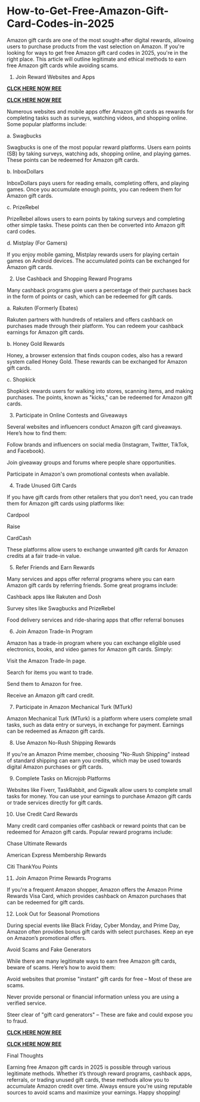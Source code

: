 # How-to-Get-Free-Amazon-Gift-Card-Codes-in-2025
Amazon gift cards are one of the most sought-after digital rewards, allowing users to purchase products from the vast selection on Amazon. If you're looking for ways to get free Amazon gift card codes in 2025, you're in the right place. This article will outline legitimate and ethical methods to earn free Amazon gift cards while avoiding scams.

1. Join Reward Websites and Apps

**[CLCK HERE NOW REE](https://tinyurl.com/amazongiftcard2423)**

**[CLCK HERE NOW REE](https://tinyurl.com/amazongiftcard2423)**

Numerous websites and mobile apps offer Amazon gift cards as rewards for completing tasks such as surveys, watching videos, and shopping online. Some popular platforms include:

a. Swagbucks

Swagbucks is one of the most popular reward platforms. Users earn points (SB) by taking surveys, watching ads, shopping online, and playing games. These points can be redeemed for Amazon gift cards.

b. InboxDollars

InboxDollars pays users for reading emails, completing offers, and playing games. Once you accumulate enough points, you can redeem them for Amazon gift cards.

c. PrizeRebel

PrizeRebel allows users to earn points by taking surveys and completing other simple tasks. These points can then be converted into Amazon gift card codes.

d. Mistplay (For Gamers)

If you enjoy mobile gaming, Mistplay rewards users for playing certain games on Android devices. The accumulated points can be exchanged for Amazon gift cards.

2. Use Cashback and Shopping Reward Programs

Many cashback programs give users a percentage of their purchases back in the form of points or cash, which can be redeemed for gift cards.

a. Rakuten (Formerly Ebates)

Rakuten partners with hundreds of retailers and offers cashback on purchases made through their platform. You can redeem your cashback earnings for Amazon gift cards.

b. Honey Gold Rewards

Honey, a browser extension that finds coupon codes, also has a reward system called Honey Gold. These rewards can be exchanged for Amazon gift cards.

c. Shopkick

Shopkick rewards users for walking into stores, scanning items, and making purchases. The points, known as "kicks," can be redeemed for Amazon gift cards.

3. Participate in Online Contests and Giveaways

Several websites and influencers conduct Amazon gift card giveaways. Here’s how to find them:

Follow brands and influencers on social media (Instagram, Twitter, TikTok, and Facebook).

Join giveaway groups and forums where people share opportunities.

Participate in Amazon's own promotional contests when available.

4. Trade Unused Gift Cards

If you have gift cards from other retailers that you don’t need, you can trade them for Amazon gift cards using platforms like:

Cardpool

Raise

CardCash

These platforms allow users to exchange unwanted gift cards for Amazon credits at a fair trade-in value.

5. Refer Friends and Earn Rewards

Many services and apps offer referral programs where you can earn Amazon gift cards by referring friends. Some great programs include:

Cashback apps like Rakuten and Dosh

Survey sites like Swagbucks and PrizeRebel

Food delivery services and ride-sharing apps that offer referral bonuses

6. Join Amazon Trade-In Program

Amazon has a trade-in program where you can exchange eligible used electronics, books, and video games for Amazon gift cards. Simply:

Visit the Amazon Trade-In page.

Search for items you want to trade.

Send them to Amazon for free.

Receive an Amazon gift card credit.

7. Participate in Amazon Mechanical Turk (MTurk)

Amazon Mechanical Turk (MTurk) is a platform where users complete small tasks, such as data entry or surveys, in exchange for payment. Earnings can be redeemed as Amazon gift cards.

8. Use Amazon No-Rush Shipping Rewards

If you're an Amazon Prime member, choosing "No-Rush Shipping" instead of standard shipping can earn you credits, which may be used towards digital Amazon purchases or gift cards.

9. Complete Tasks on Microjob Platforms

Websites like Fiverr, TaskRabbit, and Gigwalk allow users to complete small tasks for money. You can use your earnings to purchase Amazon gift cards or trade services directly for gift cards.

10. Use Credit Card Rewards

Many credit card companies offer cashback or reward points that can be redeemed for Amazon gift cards. Popular reward programs include:

Chase Ultimate Rewards

American Express Membership Rewards

Citi ThankYou Points

11. Join Amazon Prime Rewards Programs

If you're a frequent Amazon shopper, Amazon offers the Amazon Prime Rewards Visa Card, which provides cashback on Amazon purchases that can be redeemed for gift cards.

12. Look Out for Seasonal Promotions

During special events like Black Friday, Cyber Monday, and Prime Day, Amazon often provides bonus gift cards with select purchases. Keep an eye on Amazon’s promotional offers.

Avoid Scams and Fake Generators

While there are many legitimate ways to earn free Amazon gift cards, beware of scams. Here’s how to avoid them:

Avoid websites that promise "instant" gift cards for free – Most of these are scams.

Never provide personal or financial information unless you are using a verified service.

Steer clear of "gift card generators" – These are fake and could expose you to fraud.

**[CLCK HERE NOW REE](https://tinyurl.com/amazongiftcard2423)**

**[CLCK HERE NOW REE](https://tinyurl.com/amazongiftcard2423)**

Final Thoughts

Earning free Amazon gift cards in 2025 is possible through various legitimate methods. Whether it’s through reward programs, cashback apps, referrals, or trading unused gift cards, these methods allow you to accumulate Amazon credit over time. Always ensure you're using reputable sources to avoid scams and maximize your earnings. Happy shopping!
